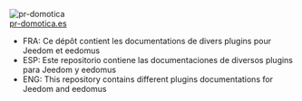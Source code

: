 ![pr-domotica](https://phroc.github.io/pr-domotica.png)
<br>
[pr-domotica.es](https://pr-domotica.es/)


* FRA: Ce dépôt contient les documentations de divers plugins pour Jeedom et eedomus
* ESP: Este repositorio contiene las documentaciones de diversos plugins para Jeedom y eedomus
* ENG: This repository contains different plugins documentations for Jeedom and eedomus
